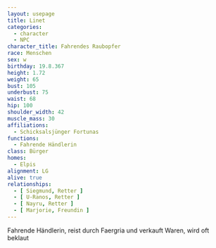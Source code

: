 ```yaml
---
layout: usepage
title: Linet
categories:
  - character
  - NPC
character_title: Fahrendes Raubopfer
race: Menschen
sex: w
birthday: 19.8.367
height: 1.72
weight: 65
bust: 105
underbust: 75
waist: 68
hip: 100
shoulder_width: 42
muscle_mass: 30
affiliations:
  - Schicksalsjünger Fortunas
functions:
  - Fahrende Händlerin
class: Bürger
homes:
  - Elpis
alignment: LG
alive: true
relationships:
  - [ Siegmund, Retter ]
  - [ U-Ranos, Retter ]
  - [ Nayru, Retter ]
  - [ Marjorie, Freundin ]
---
```


Fahrende Händlerin, reist durch Faergria und verkauft Waren, wird oft beklaut

